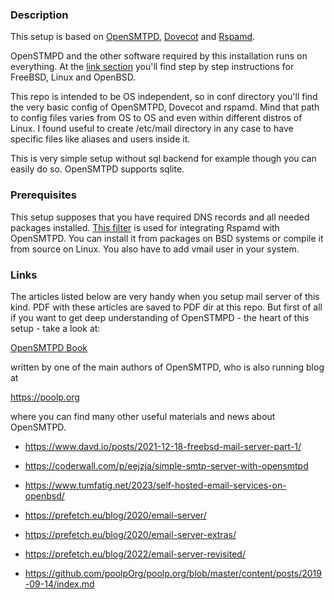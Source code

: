 ### Description

This setup is based on [OpenSMTPD](https://opensmtpd.org/), [Dovecot](https://www.dovecot.org/) and [Rspamd](https://www.rspamd.com/).

OpenSTMPD and the other software required by this installation runs on everything.
At the [link section](#links) you'll find step by step instructions for FreeBSD, Linux and OpenBSD.

This repo is intended to be OS independent, so in conf directory you'll find the very basic config of OpenSMTPD, Dovecot and rspamd.
Mind that path to config files varies from OS to OS and even within different distros of Linux.
I found useful to create /etc/mail directory in any case to have specific files like aliases and users inside it.

This is very simple setup without sql backend for example though you can easily do so.
OpenSMTPD supports sqlite.

### Prerequisites

This setup supposes that you have required DNS records and all needed packages installed.
[This filter](https://github.com/poolpOrg/filter-rspamd) is used for integrating Rspamd with OpenSMTPD.
You can install it from packages on BSD systems or compile it from source on Linux.
You also have to add vmail user in your system.

### Links

The articles listed below are very handy when you setup mail server of this kind.
PDF with these articles are saved to PDF dir at this repo.
But first of all if you want to get deep understanding of OpenSTMPD - the heart of this setup -
take a look at:

[OpenSMTPD Book](https://github.com/poolpOrg/OpenSMTPD-book)

written by one of the main authors of OpenSMTPD, who is also running blog at

https://poolp.org

where you can find many other useful materials and news about OpenSMTPD.

- https://www.davd.io/posts/2021-12-18-freebsd-mail-server-part-1/

- https://coderwall.com/p/eejzja/simple-smtp-server-with-opensmtpd

- https://www.tumfatig.net/2023/self-hosted-email-services-on-openbsd/

- https://prefetch.eu/blog/2020/email-server/

- https://prefetch.eu/blog/2020/email-server-extras/

- https://prefetch.eu/blog/2022/email-server-revisited/

- https://github.com/poolpOrg/poolp.org/blob/master/content/posts/2019-09-14/index.md
